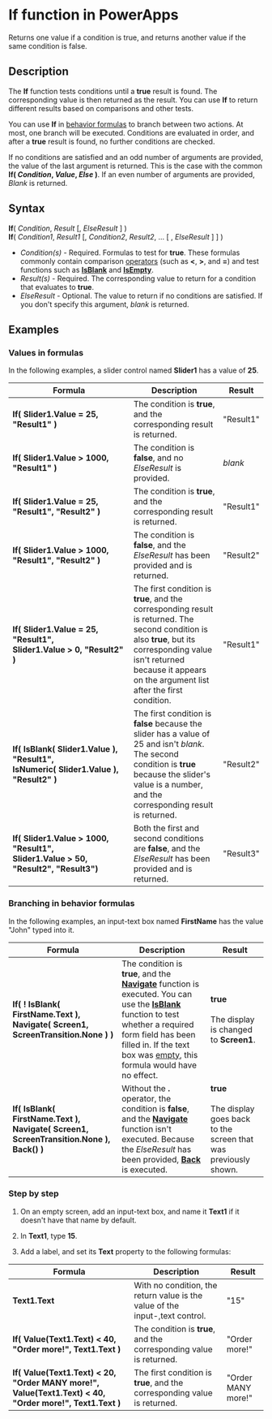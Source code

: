 <properties
	pageTitle="If function | Microsoft PowerApps"
	description="Reference information, including syntax and examples, for the If function in PowerApps"
	services=""
	suite="powerapps"
	documentationCenter="na"
	authors="gregli-msft"
	manager="dwrede"
	editor=""
	tags=""/>

<tags
   ms.service="powerapps"
   ms.devlang="na"
   ms.topic="article"
   ms.tgt_pltfrm="na"
   ms.workload="na"
   ms.date="11/07/2015"
   ms.author="gregli"/>

# If function in PowerApps #

Returns one value if a condition is true, and returns another value if the same condition is false.

## Description ##

The **If** function tests conditions until a **true** result is found.  The corresponding value is then returned as the result.  You can use **If** to return different results based on comparisons and other tests.  

You can use **If** in [behavior formulas](working-with-formulas-in-depth.md#behavior-formulas) to branch between two actions.  At most, one branch will be executed.  Conditions are evaluated in order, and after a **true** result is found, no further conditions are checked.

If no conditions are satisfied and an odd number of arguments are provided, the value of the last argument is returned.  This is the case with the common **If( *Condition*, *Value*, *Else* )**.  If an even number of arguments are provided, *Blank* is returned.

## Syntax ##

**If**( *Condition*, *Result* [, *ElseResult* ] )<br>**If**( *Condition1*, *Result1* [, *Condition2*, *Result2*, ... [ , *ElseResult* ] ] )

- *Condition(s)* - Required.  Formulas to test for **true**.  These formulas commonly contain comparison [operators](operators.md) (such as **<**, **>**, and **=**) and test functions such as **[IsBlank](function-isblank-isempty.md)** and **[IsEmpty](function-isblank-isempty.md)**.
- *Result(s)* - Required.  The corresponding value to return for a condition that evaluates to **true**.
- *ElseResult* - Optional.  The value to return if no conditions are satisfied.  If you don't specify this argument, *blank* is returned.

## Examples ##

### Values in formulas ###

In the following examples, a slider control named **Slider1** has a value of **25**.

| Formula | Description | Result |
|---------|-------------|--------|
| **If( Slider1.Value&nbsp;=&nbsp;25, "Result1" )** | The condition is **true**, and the corresponding result is returned. | "Result1" |
| **If( Slider1.Value&nbsp;>&nbsp;1000, "Result1" )** | The condition is **false**, and no *ElseResult* is provided.  | *blank* |
| **If( Slider1.Value&nbsp;=&nbsp;25, "Result1", "Result2" )** | The condition is **true**, and the corresponding result is returned. | "Result1" |
| **If( Slider1.Value&nbsp;>&nbsp;1000, "Result1", "Result2" )** | The condition is **false**, and the *ElseResult* has been provided and is returned.   | "Result2" |
| **If( Slider1.Value&nbsp;=&nbsp;25, "Result1", Slider1.Value&nbsp;>&nbsp;0, "Result2" )** | The first condition is **true**, and the corresponding result is returned. The second condition is also **true**, but its corresponding value isn't returned because it appears on the argument list after the first condition.  | "Result1" |
| **If( IsBlank(&nbsp;Slider1.Value&nbsp;), "Result1", IsNumeric(&nbsp;Slider1.Value&nbsp;), "Result2" )** | The first condition is **false** because the slider has a value of 25 and isn't *blank*. The second condition is **true** because the slider's value is a number, and the corresponding result is returned. | "Result2" |
| **If( Slider1.Value&nbsp;>&nbsp;1000, "Result1", Slider1.Value&nbsp;>&nbsp;50, "Result2", "Result3")** | Both the first and second conditions are **false**, and the *ElseResult* has been provided and is returned. | "Result3" |

### Branching in behavior formulas ###

In the following examples, an input-text box named **FirstName** has the value "John" typed into it.

| Formula | Description | Result |
|---------|-------------|--------|
| **If( ! IsBlank( FirstName.Text ), Navigate(&nbsp;Screen1, ScreenTransition.None ) )** | The condition is **true**, and the **[Navigate](function-navigate.md)** function is executed. You can use the **[IsBlank](function-isblank-isempty.md)** function to test whether a required form field has been filled in.  If the text box was [empty](function-isblank-isempty.md), this formula would have no effect.  | **true**<br><br>The display is changed to **Screen1**. |
| **If( IsBlank( FirstName.Text ), Navigate(&nbsp;Screen1, ScreenTransition.None ), Back() )** | Without the **.** operator, the condition is **false**, and the **[Navigate](function-navigate.md)** function isn't executed.  Because the *ElseResult* has been provided, **[Back](function-navigate.md)** is executed. | **true**<br><br>The display goes back to the screen that was previously shown. |

### Step by step ###

1. On an empty screen, add an input-text box, and name it **Text1** if it doesn't have that name by default.

2. In **Text1**, type **15**.

3. Add a label, and set its **Text** property to the following formulas:

| Formula | Description | Result |
|---------|-------------|--------|
| **Text1.Text** | With no condition, the return value is the value of the input-,text control. | "15" |
| **If( Value(Text1.Text) < 40, "Order more!", Text1.Text )** | The condition is **true**, and the corresponding value is returned. | "Order more!" |
| **If( Value(Text1.Text) < 20, "Order MANY more!", Value(Text1.Text) < 40, "Order more!", Text1.Text )** |  The first condition is **true**, and the corresponding value is returned. | "Order MANY more!" |
